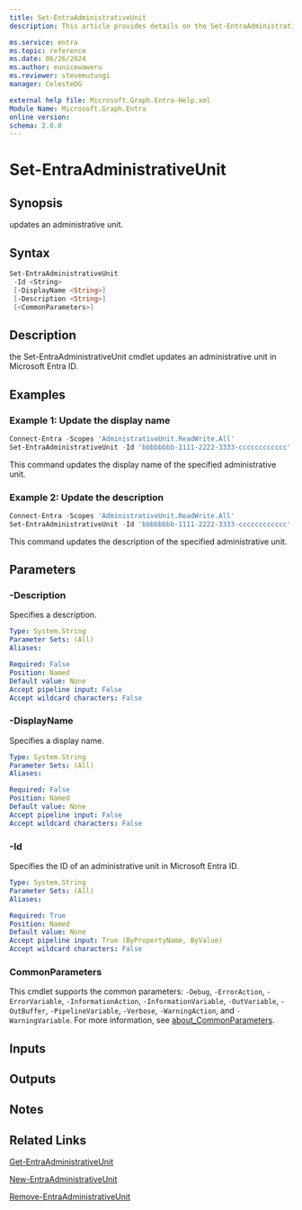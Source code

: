 ```yaml
---
title: Set-EntraAdministrativeUnit
description: This article provides details on the Set-EntraAdministrativeUnit command.

ms.service: entra
ms.topic: reference
ms.date: 06/26/2024
ms.author: eunicewaweru
ms.reviewer: stevemutungi
manager: CelesteDG

external help file: Microsoft.Graph.Entra-Help.xml
Module Name: Microsoft.Graph.Entra
online version:
schema: 2.0.0
---
```


# Set-EntraAdministrativeUnit

## Synopsis

updates an administrative unit.

## Syntax

```powershell
Set-EntraAdministrativeUnit 
 -Id <String>
 [-DisplayName <String>] 
 [-Description <String>] 
 [<CommonParameters>]
```

## Description
the Set-EntraAdministrativeUnit cmdlet updates an administrative unit in Microsoft Entra ID.

## Examples

### Example 1: Update the display name

```powershell
Connect-Entra -Scopes 'AdministrativeUnit.ReadWrite.All'
Set-EntraAdministrativeUnit -Id 'bbbbbbbb-1111-2222-3333-cccccccccccc' -DisplayName 'New Updated Display Name'
```

This command updates the display name of the specified administrative unit.

### Example 2: Update the description

```powershell
Connect-Entra -Scopes 'AdministrativeUnit.ReadWrite.All'
Set-EntraAdministrativeUnit -Id 'bbbbbbbb-1111-2222-3333-cccccccccccc' -Description 'Updated Description'
```

This command updates the description of the specified administrative unit.

## Parameters

### -Description

Specifies a description.

```yaml
Type: System.String
Parameter Sets: (All)
Aliases:

Required: False
Position: Named
Default value: None
Accept pipeline input: False
Accept wildcard characters: False
```

### -DisplayName

Specifies a display name.

```yaml
Type: System.String
Parameter Sets: (All)
Aliases:

Required: False
Position: Named
Default value: None
Accept pipeline input: False
Accept wildcard characters: False
```

### -Id

Specifies the ID of an administrative unit in Microsoft Entra ID.

```yaml
Type: System.String
Parameter Sets: (All)
Aliases:

Required: True
Position: Named
Default value: None
Accept pipeline input: True (ByPropertyName, ByValue)
Accept wildcard characters: False
```

### CommonParameters

This cmdlet supports the common parameters: `-Debug`, `-ErrorAction`, `-ErrorVariable`, `-InformationAction`, `-InformationVariable`, `-OutVariable`, `-OutBuffer`, `-PipelineVariable`, `-Verbose`, `-WarningAction`, and `-WarningVariable`. For more information, see [about_CommonParameters](https://go.microsoft.com/fwlink/?LinkID=113216).

## Inputs

## Outputs

## Notes

## Related Links

[Get-EntraAdministrativeUnit](Get-EntraAdministrativeUnit.md)

[New-EntraAdministrativeUnit](New-EntraAdministrativeUnit.md)

[Remove-EntraAdministrativeUnit](Remove-EntraAdministrativeUnit.md)

